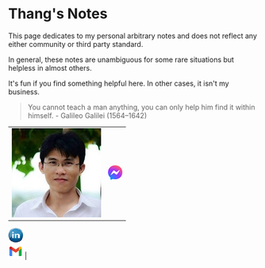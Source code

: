 # Thang's Notes


This page dedicates to my personal arbitrary notes and does not reflect any either community or third party standard. 

In general, these notes are unambiguous for some rare situations but helpless in almost others. 

It's fun if you find something helpful here. In other cases, it isn't my business.

>
> You cannot teach a man anything, you can only help him find it within himself. - Galileo Galilei (1564–1642)
>

|        |        |
|--------|--------|
![](./assets/images/my_picture3x3.jpg)| [![](./assets/images/icon_messenger.png)](https://www.facebook.com/thangckt111) <br>
[![](./assets/images/icon_linkedin.jpg)](https://www.linkedin.com/in/thang-nguyen-5b458a218) <br>
[![](./assets/images/icon_email.png)](mailto:caothangckt@gmail.com) |
